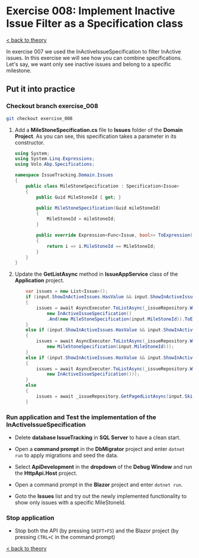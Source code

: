 # Exercise 008: Implement Inactive Issue Filter as a Specification class

[< back to theory](../docs/part3/part3-Implementation-The-Building-Blocks.md#theory_exercise_008)

In exercise 007 we used the InActiveIssueSpecification to filter InActive issues. In this exercise we will see how you can combine specifications.
Let's say, we want only see inactive issues and belong to a specific milestone.

## Put it into practice

### Checkout branch exercise_008

```bash
git checkout exercise_008
```

1. Add a **MileStoneSpecification.cs** file to **Issues** folder of the **Domain Project**. As you can see, this specification takes a parameter in its constructor.

    ```csharp
    using System;
    using System.Linq.Expressions;
    using Volo.Abp.Specifications;

    namespace IssueTracking.Domain.Issues
    {
        public class MileStoneSpecification : Specification<Issue>
        {
            public Guid MileStoneId { get; }

            public MileStoneSpecification(Guid mileStoneId)
            {
                MileStoneId = mileStoneId;
            }

            public override Expression<Func<Issue, bool>> ToExpression()
            {
                return i => i.MileStoneId == MileStoneId;
            }
        }
    }
    ```

2. Update the **GetListAsync** method in **IssueAppService** class of the **Application** project.

    ```csharp
        var issues = new List<Issue>();
        if (input.ShowInActiveIssues.HasValue && input.ShowInActiveIssues == true &&  input.MileStoneId != Guid.Empty)
        {
            issues = await AsyncExecuter.ToListAsync(_issueRepository.Where(
                new InActiveIssueSpecification()
                .And(new MileStoneSpecification(input.MileStoneId)).ToExpression()));
        }
        else if (input.ShowInActiveIssues.HasValue && input.ShowInActiveIssues == false &&  input.MileStoneId != Guid.Empty)
        {
            issues = await AsyncExecuter.ToListAsync(_issueRepository.Where(
                new MileStoneSpecification(input.MileStoneId)));
        }
        else if (input.ShowInActiveIssues.HasValue && input.ShowInActiveIssues == true)
        {
            issues = await AsyncExecuter.ToListAsync(_issueRepository.Where(
                new InActiveIssueSpecification()));
        }
        else
        {
            issues = await _issueRepository.GetPagedListAsync(input.SkipCount, input.MaxResultCount, input.Sorting, includeDetails: true);
        }
    ```

### Run application and Test the implementation of the InActiveIssueSpecification

* Delete **database IssueTracking** in **SQL Server** to have a clean start.

* Open a **command prompt** in the **DbMigrator** project and enter `dotnet run` to apply migrations and seed the data.

* Select **ApiDevelopment** in the **dropdown** of the **Debug Window** and run the **HttpApi.Host** project.

* Open a command prompt in the **Blazor** project and enter `dotnet run`.

* Goto the **Issues** list and try out the newly implemented functionality to show only issues with a specific MileStoneId.

### Stop application

* Stop both the API (by pressing `SHIFT+F5`) and the Blazor project (by pressing `CTRL+C` in the command prompt)

[< back to theory](../docs/part3/part3-Implementation-The-Building-Blocks.md#theory_exercise_008)
